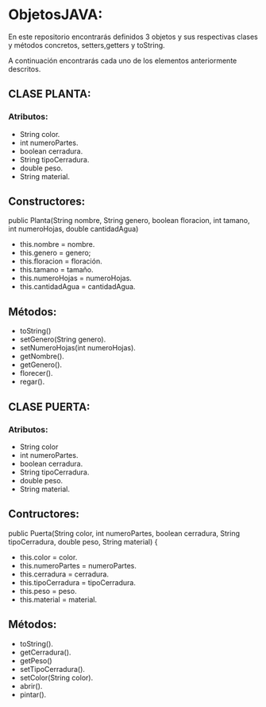 # ObjetosJAVA:

En este repositorio encontrarás definidos 3 objetos y sus respectivas clases y métodos concretos, setters,getters y toString.


A continuación encontrarás cada uno de los elementos anteriormente descritos.


## CLASE PLANTA:


### Atributos:
-  String color.
-  int numeroPartes.
-  boolean cerradura.
-  String tipoCerradura.
-  double peso.
-  String material.

## Constructores:

public Planta(String nombre, String genero, boolean floracion, int tamano, int numeroHojas, double cantidadAgua)
- this.nombre = nombre.
- this.genero = genero;
- this.floracion = floración.
- this.tamano = tamaño.
- this.numeroHojas = numeroHojas.
- this.cantidadAgua = cantidadAgua.


## Métodos:
- toString()
- setGenero(String genero).
- setNumeroHojas(int numeroHojas).
- getNombre().
- getGenero().
- florecer().
- regar().


## CLASE PUERTA:


### Atributos:
-	String color
-	int numeroPartes.
-	boolean cerradura.
-	String tipoCerradura.
-	double peso.
-	String material.

## Contructores:

public Puerta(String color, int numeroPartes, boolean cerradura, String tipoCerradura, double peso,
            String material) {

-	 this.color = color.
-	this.numeroPartes = numeroPartes.
-	this.cerradura = cerradura.
-	this.tipoCerradura = tipoCerradura.
-	 this.peso = peso.
-	this.material = material.

## Métodos:

-	toString().
-	getCerradura().
-	getPeso()
-	setTipoCerradura().
-	setColor(String color).
-	abrir().
-	pintar().




